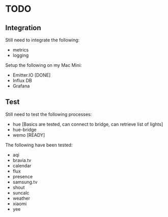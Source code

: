 # TODO

## Integration

Still need to integrate the following:

* metrics
* logging

Setup the following on my Mac Mini:

* Emitter.IO [DONE]
* Influx DB
* Grafana

## Test

Still need to test the following processes:

* hue           [Basics are tested, can connect to bridge, can retrieve list of lights]
* hue-bridge
* wemo          [READY]

The following have been tested:

* aqi
* bravia.tv
* calendar
* flux
* presence
* samsung.tv
* shout 
* suncalc
* weather
* xiaomi
* yee
